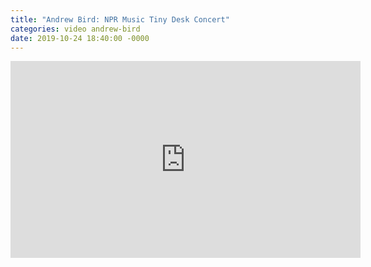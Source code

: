 ```yaml
---
title: "Andrew Bird: NPR Music Tiny Desk Concert"
categories: video andrew-bird
date: 2019-10-24 18:40:00 -0000
---
```

<div><iframe width="560" height="315" src="https://www.youtube-nocookie.com/embed/QGAzPtwUJJU" frameborder="0" allow="accelerometer; autoplay; encrypted-media; gyroscope; picture-in-picture" allowfullscreen></iframe></div>

